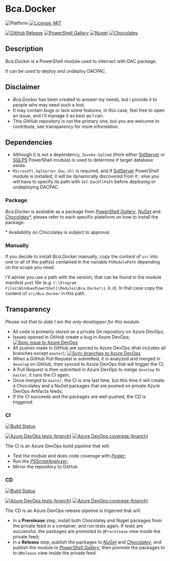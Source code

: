 # Bca.Docker
![Platform](https://img.shields.io/powershellgallery/p/Bca.Docker?logo=powershell&logoColor=white) [![License: MIT](https://img.shields.io/github/license/baptistecabrera/bca-docker?logo=open-source-initiative&logoColor=white)](https://opensource.org/licenses/MIT)

[![GitHub Release](https://img.shields.io/github/v/tag/baptistecabrera/bca-docker?logo=github&logoColor=white&label=release)](https://github.com/baptistecabrera/bca-docker/releases) [![PowerShell Gallery](https://img.shields.io/powershellgallery/v/Bca.Docker?color=informational&logo=powershell&logoColor=white)](https://www.powershellgallery.com/packages/Bca.Docker) [![Nuget](https://img.shields.io/nuget/v/Bca.Docker?color=informational&logo=nuget&logoColor=white)](https://www.nuget.org/packages/Bca.Docker/) [![Chocolatey](https://img.shields.io/chocolatey/v/bca-docker?color=informational&logo=chocolatey&logoColor=white)](https://chocolatey.org/packages/bca-docker)

## Description

_Bca.Docker_ is a PowerShell module used to interract with DAC package.

It can be used to deploy and undeploy DACPAC.

## Disclaimer

- _Bca.Docker_ has been created to answer my needs, but I provide it to people who may need such a tool.
- It may contain bugs or lack some features, in this case, feel free to open an issue, and I'll manage it as best as I can.
- This _GitHub_ repository is not the primary one, but you are welcome to contribute, see transparency for more information.

## Dependencies

- Although it is not a dependency, `Invoke-SqlCmd` (from either [SqlServer](https://docs.microsoft.com/en-us/powershell/module/sqlserver/?view=sqlserver-ps) or [SQLPS](https://docs.microsoft.com/en-us/powershell/module/sqlps/?view=sqlserver-ps) PowerShell module) is used to determine if target database exists.
- `Microsoft.SqlServer.Dac.dll` is required, and if [SqlServer](https://docs.microsoft.com/en-us/powershell/module/sqlserver/?view=sqlserver-ps) PowerShell module is installed, it will be dynamically discovered from it ; else you will have to specify its path with `Set-DacDllPath` before deploying or undeploying DACPAC.

### Package

_Bca.Docker_ is available as a package from _[PowerShell Gallery](https://www.powershellgallery.com/)_, _[NuGet](https://www.nuget.org/)_ and _[Chocolatey](https://chocolatey.org/)_*, please refer to each specific plateform on how to install the package.

\* Availability on Chocolatey is subject to approval.

### Manually

If you decide to install _Bca.Docker_ manually, copy the content of `src` into one or all of the path(s) contained in the variable `PSModulePath` depending on the scope you need.

I'll advise you use a path with the version, that can be found in the module manifest `psd1` file (e.g. `C:\Program Files\WindowsPowerShell\Modules\Bca.Docker\1.0.0`). In that case copy the content of `src/Bca.Docker` in this path.

## Transparency

_Please not that to date I am the only developper for this module._

- All code is primarily stored on a private Git repository on Azure DevOps;
- Issues opened in GitHub create a bug in Azure DevOps; [![Sync issue to Azure DevOps](https://github.com/baptistecabrera/bca-docker/workflows/Sync%20issue%20to%20Azure%20DevOps/badge.svg)](https://github.com/baptistecabrera/bca-docker/actions?query=workflow%3A"Sync+issue+to+Azure+DevOps")
- All pushes made in GitHub are synced to Azure DevOps (that includes all branches except `master`); [![Sync branches to Azure DevOps](https://github.com/baptistecabrera/bca-docker/workflows/Sync%20branches%20to%20Azure%20DevOps/badge.svg)](https://github.com/baptistecabrera/bca-docker/actions?query=workflow%3A"Sync+branches+to+Azure+DevOps")
- When a GitHub Pull Request is submitted, it is analyzed and merged in `develop` on GitHub, then synced to Azure DevOps that will trigger the CI;
- A Pull Request is then submitted in Azure DevOps to merge `develop` to `master`, it runs the CI again;
- Once merged to `master`, the CI is one last time, but this time it will create a Chocolatey and a NuGet packages that are pushed on private Azure DevOps Artifacts feeds;
- If the CI succeeds and the packages are well pushed, the CD is triggered.

### CI
[![Build Status](https://dev.azure.com/baptistecabrera/Bca/_apis/build/status/Build/Bca.Docker?repoName=bca-docker&branchName=master)](https://dev.azure.com/baptistecabrera/Bca/_build/latest?definitionId=30&repoName=bca-docker&branchName=master)

[![Azure DevOps tests (branch)](https://img.shields.io/azure-devops/tests/baptistecabrera/Bca/30/master?logo=azure-pipelines&logoColor=white)](https://dev.azure.com/baptistecabrera/Bca/_build/latest?definitionId=30&repoName=bca-test&branchName=master) [![Azure DevOps coverage (branch)](https://img.shields.io/azure-devops/coverage/baptistecabrera/Bca/30/master?logo=azure-pipelines&logoColor=white)](https://dev.azure.com/baptistecabrera/Bca/_build/latest?definitionId=30&repoName=bca-test&branchName=master)

The CI is an Azure DevOps build pipeline that will:
- Test the module and does code coverage with _[Pester](https://pester.dev/)_;
- Run the _[PSScriptAnalyzer](https://github.com/PowerShell/PSScriptAnalyzer)_;
- Mirror the repository to GitHub

### CD
[![Build Status](https://dev.azure.com/baptistecabrera/Bca/_apis/build/status/Release/Bca.Docker?repoName=bca-docker&branchName=master)](https://dev.azure.com/baptistecabrera/Bca/_build/latest?definitionId=31&repoName=bca-docker&branchName=master)

[![Azure DevOps tests (branch)](https://img.shields.io/azure-devops/tests/baptistecabrera/Bca/31/master?logo=azure-pipelines&logoColor=white)](https://dev.azure.com/baptistecabrera/Bca/_build/latest?definitionId=31&repoName=bca-test&branchName=master) [![Azure DevOps coverage (branch)](https://img.shields.io/azure-devops/coverage/baptistecabrera/Bca/31/master?logo=azure-pipelines&logoColor=white)](https://dev.azure.com/baptistecabrera/Bca/_build/latest?definitionId=31&repoName=bca-test&branchName=master)

The CD is an Azure DevOps release pipeline is trigerred that will:
- In a **Prerelease** step, install both Chocolatey and Nuget packages from the private feed in a container, and run tests again. If tests are successful, the packages are promoted to `@Prerelease` view inside the private feed;
- In a **Release** step, publish the packages to _[NuGet](https://www.nuget.org/)_ and _[Chocolatey](https://chocolatey.org/)_, and publish the module to _[PowerShell Gallery](https://www.powershellgallery.com/)_, then promote the packages to to `@Release` view inside the private feed.
